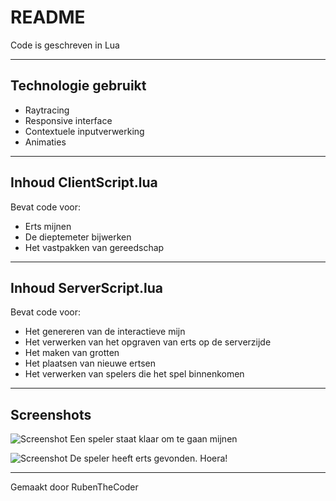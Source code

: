 # README
Code is geschreven in Lua

---

## Technologie gebruikt
* Raytracing
* Responsive interface
* Contextuele inputverwerking
* Animaties

---

## Inhoud ClientScript.lua
Bevat code voor:

* Erts mijnen
* De dieptemeter bijwerken
* Het vastpakken van gereedschap

---

## Inhoud ServerScript.lua
Bevat code voor:

* Het genereren van de interactieve mijn
* Het verwerken van het opgraven van erts op de serverzijde
* Het maken van grotten
* Het plaatsen van nieuwe ertsen
* Het verwerken van spelers die het spel binnenkomen

---

## Screenshots
![Screenshot](https://github.com/RubenTheCoder/Roblox-Mining-game-attempt-2/assets/130549492/e94b020a-e08d-4333-ab4b-1188009001b6)
Een speler staat klaar om te gaan mijnen

![Screenshot](https://github.com/RubenTheCoder/Roblox-Mining-game-attempt-2/assets/130549492/2c828ede-4339-409c-8f96-e911803db16e)
De speler heeft erts gevonden. Hoera!

---

Gemaakt door RubenTheCoder
